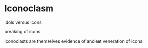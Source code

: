 # Iconoclasm

idols versus icons

breaking of icons

iconoclasts are themselves evidence of ancient veneration of icons.

